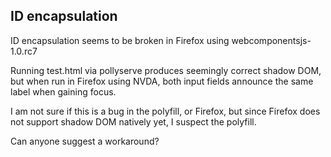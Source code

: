 ## ID encapsulation

ID encapsulation seems to be broken in Firefox using webcomponentsjs-1.0.rc7

Running test.html via pollyserve produces seemingly correct shadow DOM, but when run in Firefox using NVDA, both input fields announce the same label when gaining focus.

I am not sure if this is a bug in the polyfill, or Firefox, but since Firefox does not support shadow DOM natively yet, I suspect the polyfill.

Can anyone suggest a workaround?
